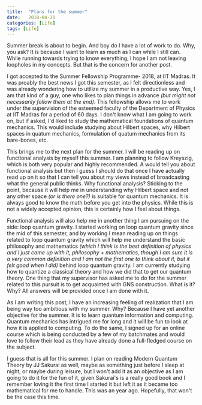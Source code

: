 ```yaml
---
title:  "Plans for the summer"
date:   2018-04-21
categories: [Life]
tags: [Life]
---
```


Summer break is about to begin. And boy do I have a lot of work to do. Why, you ask? It is because I want to learn as much as I can while I still can. While running towards trying to know everything, I hope I am not leaving loopholes in my concepts. But that is the concern for another post.

I got accepted to the Summer Fellowship Programme- 2018, at IIT Madras. It was proably the best news I got this semester, as I felt directionless and was already wondering how to utilize my summer in a productive way. Yes, I am that kind of a guy, one who likes to plan things in advance *(but might not necessarily follow them at the end)*. This fellowship allows me to work under the supervision of the esteemed faculty of the Department of Physics at IIT Madras for a period of 60 days. I don't know what I am going to work on, but if asked, I'd liked to study the mathematical foundations of quantum mechanics. This would include studying about Hilbert spaces, why Hilbert spaces in quatum mechanics, formulation of quatum mechanics from its bare-bones, etc. 

This brings me to the next plan for the summer. I will be reading up on functional analysis by myself this summer. I am planning to follow Kreyszig, which is both very popular and highly recommended. A would tell you about functional analysis but then I guess I should do that once I have actually read up on it so that I can tell you about my views instead of broadcasting what the general public thinks. Why functional analysis? Sticking to the point, because it will help me in understanding why Hilbert space and not any other space *(or is there one?)* is suitable for quantum mechanics. It is always good to know the math before you get into the physics. While this is not a widely accepted opinion, this is certainly how I feel about things. 

Functional analysis will also help me in another thing I am pursuing on the side: loop quantum gravity. I started working on loop quantum gravity since the mid of this semester, and by working I mean reading up on things related to loop quantum gravity which will help me understand the basic philosophy and mathematics *(which I think is the best definition of physics and I just came up with it, philosophy + mathematics, though I am sure it is a very common definition and I am not the first one to think about it, but it felt good when I did)* behind loop quantum gravity. I am currently studying how to quantize a classical theory and how we did that to get our quantum theory. One thing that my supervisor has asked me to do for the summer related to this pursuit is to get acquainted with GNS construction. What is it? Why? All answers will be provided once I am done with it. 

As I am writing this post, I have an increasing feeling of realization that I am being way too ambitious with my summer. Why? Because I have yet another objective for the summer. It is to learn quantum information and computing. Quantum mechanics has intrigued me for long and it will be fun to look at how it is applied to computing.  To do the same, I signed up for an online course which is being conducted by a few of my batchmates and would love to follow their lead as they have already done a full-fledged course on the subject.

I guess that is all for this summer. I plan on reading Modern Quantum Theory by JJ Sakurai as well, maybe as something just before I sleep at night, or maybe during leisure, but I won't add it as an objective as I am going to do it for the fun of it, given Sakurai's is a really good book and I remember loving it the first time I started it but left it as it became too mathematical for me to handle. This was an year ago. Hopefully, that won't be the case this time.

